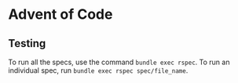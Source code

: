 # Advent of Code

## Testing

To run all the specs, use the command `bundle exec rspec`. To run an individual spec, run `bundle exec rspec spec/file_name`.
